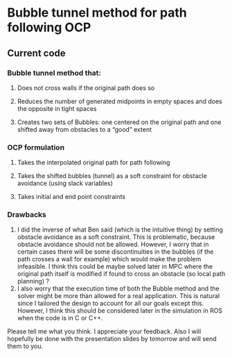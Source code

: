 # Bubble tunnel method for path following OCP

## Current code
 
### Bubble tunnel method that: 

1) Does not cross walls if the original path does so

2) Reduces the number of generated midpoints in empty spaces and does the opposite in tight spaces

3) Creates two sets of Bubbles: one centered on the original path and one shifted away from obstacles to a “good” extent
 
### OCP formulation 

1) Takes the interpolated original path for path following

2) Takes the shifted bubbles (tunnel) as a soft constraint for obstacle avoidance (using slack variables)

3) Takes initial and end point constraints
 

### Drawbacks 
 
1.	I did the inverse of what Ben said (which is the intuitive thing) by setting obstacle avoidance as a soft constraint. This is problematic, because obstacle avoidance should not be allowed. However, I worry that in certain cases there will be some discontinuities in the bubbles (if the path crosses a wall for example) which would make the problem infeasible. I think this could be maybe solved later in MPC where the original path itself is modified if found to cross an obstacle (so local path planning) ?
2.	I also worry that the execution time of both the Bubble method and the solver might be more than allowed for a real application. This is natural since I tailored the design to account for all our goals except this. However, I think this should be considered later in the simulation in ROS when the code is in C or C++.
 
Please tell me what you think. I appreciate your feedback. Also I will hopefully be done with the presentation slides by tomorrow and will send them to you. 
